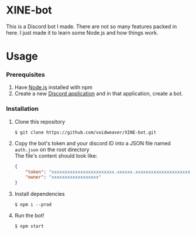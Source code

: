 # XINE-bot

This is a Discord bot I made. There are not so many features packed in here. I just made it to learn some Node.js and how things work.

# Usage

### Prerequisites

1. Have [Node.js](https://nodejs.org) installed with npm
2. Create a new [Discord application](https://discord.com/developers/applications) and in that application, create a bot.

### Installation

1. Clone this repository
    ```shell
    $ git clone https://github.com/voidweaver/XINE-bot.git
    ```
2. Copy the bot's token and your discord ID into a JSON file named `auth.json` on the root directory<br>
   The file's content should look like:
   ```json
   {
       "token": "xxxxxxxxxxxxxxxxxxxxxxxx.xxxxxx.xxxxxxxxxxxxxxxxxxxxxxxxxxx",
       "owner": "xxxxxxxxxxxxxxxxxx"
   }
   ```
3. Install dependencies
    ```shell
    $ npm i --prod
    ```
4. Run the bot!
    ```shell
    $ npm start
    ```
